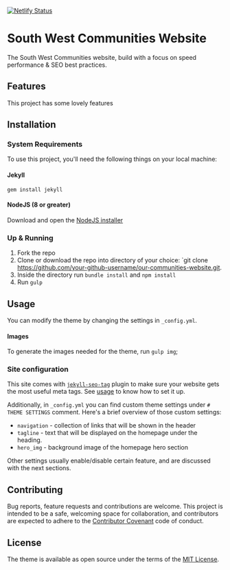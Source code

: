 [![Netlify Status](https://api.netlify.com/api/v1/badges/c70bbe4f-6f75-403e-b5e1-fd1ac83c68f7/deploy-status)](https://app.netlify.com/sites/trusting-hamilton-723328/deploys)

# South West Communities Website

The South West Communities website, build with a focus on speed performance & SEO best practices.

## Features

This project has some lovely features

## Installation

### System Requirements

To use this project, you'll need the following things on your local machine:

#### Jekyll

```shell
gem install jekyll
```

#### NodeJS (8 or greater)

Download and open the [NodeJS installer](https://nodejs.org/en/)

### Up & Running

1. Fork the repo
2. Clone or download the repo into directory of your choice: `git clone https://github.com/your-github-username/our-communities-website.git.
3. Inside the directory run `bundle install` and `npm install`
4. Run `gulp`

## Usage

You can modify the theme by changing the settings in `_config.yml`.

#### Images

To generate the images needed for the theme, run `gulp img`;

### Site configuration

This site comes with [`jekyll-seo-tag`](https://github.com/jekyll/jekyll-seo-tag) plugin to make sure your website gets the most useful meta tags. See [usage](https://github.com/jekyll/jekyll-seo-tag/blob/master/docs/usage.md) to know how to set it up.

Additionally, in `_config.yml` you can find custom theme settings under `# THEME SETTINGS` comment. Here's a brief overview of those custom settings:

- `navigation` - collection of links that will be shown in the header
- `tagline` - text that will be displayed on the homepage under the heading.
- `hero_img` - background image of the homepage hero section

Other settings usually enable/disable certain feature, and are discussed with the next sections.


## Contributing

Bug reports, feature requests and contributions are welcome. This project is intended to be a safe, welcoming space for collaboration, and contributors are expected to adhere to the [Contributor Covenant](http://contributor-covenant.org) code of conduct.

## License

The theme is available as open source under the terms of the [MIT License](https://opensource.org/licenses/MIT).
